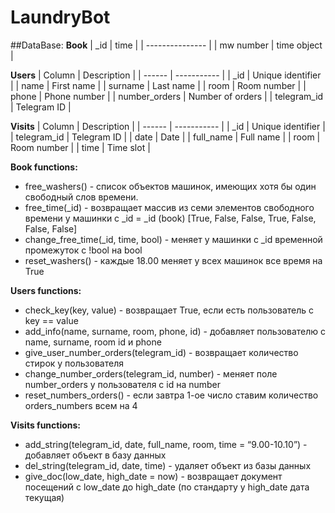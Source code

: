 # LaundryBot

##DataBase:
**Book**
| _id | time |
| --------------- |
| mw number | time object |

**Users**
| Column | Description |
| ------ | ----------- |
| _id | Unique identifier |
| name | First name |
| surname | Last name |
| room | Room number |
| phone | Phone number |
| number_orders | Number of orders |
| telegram_id | Telegram ID |

**Visits**
| Column | Description |
| ------ | ----------- |
| _id | Unique identifier |
| telegram_id | Telegram ID |
| date | Date |
| full_name | Full name |
| room | Room number |
| time | Time slot |

**Book functions:**
* free_washers() - список объектов машинок, имеющих хотя бы один свободный слов времени.
* free_time(_id) - возвращает массив из семи элементов свободного времени у машинки с _id = _id (book)
[True, False, False, True, False, False, False]
* change_free_time(_id, time, bool) - меняет у машинки с _id временной промежуток с !bool на bool
* reset_washers() - каждые 18.00 меняет у всех машинок все время на True

**Users functions:**
* check_key(key, value) - возвращает True, если есть пользователь с key == value
* add_info(name, surname, room, phone, id) - добавляет пользователю с name, surname, room id и phone
* give_user_number_orders(telegram_id) - возвращает количество стирок у пользователя
* change_number_orders(telegram_id, number) - меняет поле number_orders у пользователя с id на number
* reset_numbers_orders() - если завтра 1-ое число ставим количество orders_numbers всем на 4

**Visits functions:**
* add_string(telegram_id, date, full_name, room, time = “9.00-10.10”) - добавляет объект в базу данных
* del_string(telegram_id, date, time) - удаляет объект из базы данных
* give_doc(low_date, high_date = now) - возвращает документ посещений с low_date до high_date (по стандарту у high_date дата текущая)
